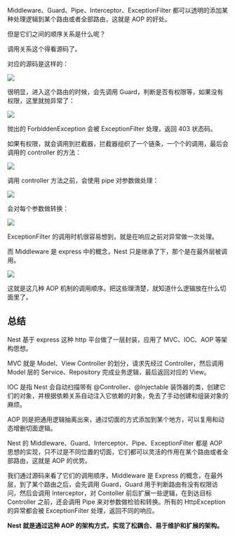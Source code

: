 Middleware、Guard、Pipe、Interceptor、ExceptionFilter 都可以透明的添加某种处理逻辑到某个路由或者全部路由，这就是 AOP 的好处。

但是它们之间的顺序关系是什么呢？

调用关系这个得看源码了。

对应的源码是这样的：

![](https://p1-juejin.byteimg.com/tos-cn-i-k3u1fbpfcp/1a6c3d7eebcc4d248bd8df8c1f71f7ed~tplv-k3u1fbpfcp-watermark.image?)

很明显，进入这个路由的时候，会先调用 Guard，判断是否有权限等，如果没有权限，这里就抛异常了：

![](https://p6-juejin.byteimg.com/tos-cn-i-k3u1fbpfcp/f066097b408148f7aa96b301e4613ca9~tplv-k3u1fbpfcp-watermark.image?)

抛出的 ForbiddenException 会被 ExceptionFilter 处理，返回 403 状态码。

如果有权限，就会调用到拦截器，拦截器组织了一个链条，一个个的调用，最后会调用的 controller 的方法：

![](https://p9-juejin.byteimg.com/tos-cn-i-k3u1fbpfcp/20d438fd167e438cb63307c10643308a~tplv-k3u1fbpfcp-watermark.image?)

调用 controller 方法之前，会使用 pipe 对参数做处理：

![](https://p6-juejin.byteimg.com/tos-cn-i-k3u1fbpfcp/cc6133a5919044d29decd780253b7f6f~tplv-k3u1fbpfcp-watermark.image?)

会对每个参数做转换：

![](https://p3-juejin.byteimg.com/tos-cn-i-k3u1fbpfcp/2017b403a0fb4bc6a41b261fd7cb2da0~tplv-k3u1fbpfcp-watermark.image?)

ExceptionFilter 的调用时机很容易想到，就是在响应之前对异常做一次处理。

而 Middleware 是 express 中的概念，Nest 只是继承了下，那个是在最外层被调用。

![](https://p3-juejin.byteimg.com/tos-cn-i-k3u1fbpfcp/a4d0291cafa9449ca4702617464c5979~tplv-k3u1fbpfcp-watermark.image?)

这就是这几种 AOP 机制的调用顺序。把这些理清楚，就知道什么逻辑放在什么切面里了。

## 总结

Nest 基于 express 这种 http 平台做了一层封装，应用了 MVC、IOC、AOP 等架构思想。

MVC 就是 Model、View Controller 的划分，请求先经过 Controller，然后调用 Model 层的 Service、Repository 完成业务逻辑，最后返回对应的 View。

IOC 是指 Nest 会自动扫描带有 @Controller、@Injectable 装饰器的类，创建它们的对象，并根据依赖关系自动注入它依赖的对象，免去了手动创建和组装对象的麻烦。

AOP 则是把通用逻辑抽离出来，通过切面的方式添加到某个地方，可以复用和动态增删切面逻辑。

Nest 的 Middleware、Guard、Interceptor、Pipe、ExceptionFilter 都是 AOP 思想的实现，只不过是不同位置的切面，它们都可以灵活的作用在某个路由或者全部路由，这就是 AOP 的优势。

我们通过源码来看了它们的调用顺序，Middleware 是 Express 的概念，在最外层，到了某个路由之后，会先调用 Guard，Guard 用于判断路由有没有权限访问，然后会调用 Interceptor，对 Contoller 前后扩展一些逻辑，在到达目标 Controller 之前，还会调用 Pipe 来对参数做检验和转换。所有的 HttpException 的异常都会被 ExceptionFilter 处理，返回不同的响应。

**Nest 就是通过这种 AOP 的架构方式，实现了松耦合、易于维护和扩展的架构。**